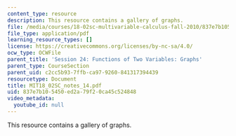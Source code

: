 ```yaml
---
content_type: resource
description: This resource contains a gallery of graphs.
file: /media/courses/18-02sc-multivariable-calculus-fall-2010/837e7b105450ed2a79f20ca45c524848_MIT18_02SC_notes_14.pdf
file_type: application/pdf
learning_resource_types: []
license: https://creativecommons.org/licenses/by-nc-sa/4.0/
ocw_type: OCWFile
parent_title: 'Session 24: Functions of Two Variables: Graphs'
parent_type: CourseSection
parent_uid: c2cc5b93-7ffb-ca97-9260-841317394439
resourcetype: Document
title: MIT18_02SC_notes_14.pdf
uid: 837e7b10-5450-ed2a-79f2-0ca45c524848
video_metadata:
  youtube_id: null
---
```

This resource contains a gallery of graphs.